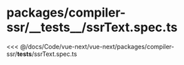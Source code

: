 # packages/compiler-ssr/\_\_tests\_\_/ssrText.spec.ts

<<< @/docs/Code/vue-next/vue-next/packages/compiler-ssr/__tests__/ssrText.spec.ts
